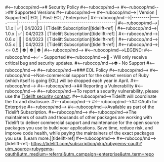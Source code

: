 #<--rubocop/md--># Security Policy
#<--rubocop/md-->
#<--rubocop/md-->## Supported Versions
#<--rubocop/md-->
#<--rubocop/md-->| Version | Supported | EOL     | Post-EOL / Enterprise                 |
#<--rubocop/md-->|---------|----------|---------|---------------------------------------|
#<--rubocop/md-->| 1.1.x   | ✅        | 04/2023 | [Tidelift Subscription][tidelift-ref] |
#<--rubocop/md-->| 1.0.x   | ✅        | 04/2023 | [Tidelift Subscription][tidelift-ref] |
#<--rubocop/md-->| 0.6.x   | 🚨        | 04/2023 | [Tidelift Subscription][tidelift-ref] |
#<--rubocop/md-->| 0.5.x   | 🚨       | 04/2023 | [Tidelift Subscription][tidelift-ref] |
#<--rubocop/md-->| <= 0.5  | ⛔        | ⛔       | ⛔                                     |
#<--rubocop/md-->
#<--rubocop/md-->LEGEND:
#<--rubocop/md-->✅ - Supported
#<--rubocop/md-->🚨 - Will only receive critical bug and security updates.
#<--rubocop/md-->⛔ - No Support
#<--rubocop/md-->
#<--rubocop/md-->### EOL Policy
#<--rubocop/md-->
#<--rubocop/md-->Non-commercial support for the oldest version of Ruby (which itself is going EOL) will be dropped each year in April.
#<--rubocop/md-->
#<--rubocop/md-->## Reporting a Vulnerability
#<--rubocop/md-->
#<--rubocop/md-->To report a security vulnerability, please use the [Tidelift security contact](https://tidelift.com/security).
#<--rubocop/md-->Tidelift will coordinate the fix and disclosure.
#<--rubocop/md-->
#<--rubocop/md-->## OAuth for Enterprise
#<--rubocop/md-->
#<--rubocop/md-->Available as part of the Tidelift Subscription.
#<--rubocop/md-->
#<--rubocop/md-->The maintainers of oauth and thousands of other packages are working with Tidelift to deliver commercial support and maintenance for the open source packages you use to build your applications. Save time, reduce risk, and improve code health, while paying the maintainers of the exact packages you use. [Learn more.][tidelift-ref]
#<--rubocop/md-->
#<--rubocop/md-->[tidelift-ref]: https://tidelift.com/subscription/pkg/rubygems-oauth?utm_source=rubygems-oauth&utm_medium=referral&utm_campaign=enterprise&utm_term=repo
